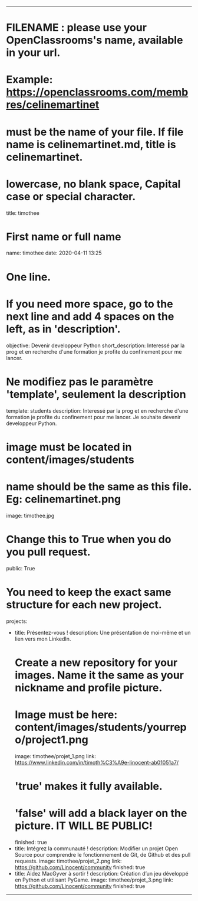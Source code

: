 ---

# FILENAME : please use your OpenClassrooms's name, available in your url.
# Example: https://openclassrooms.com/membres/celinemartinet
# must be the name of your file. If file name is celinemartinet.md, title is celinemartinet.
# lowercase, no blank space, Capital case or special character.
title: timothee

# First name or full name
name: timothee
date: 2020-04-11 13:25

# One line.
# If you need more space, go to the next line and add 4 spaces on the left, as in 'description'.
objective: Devenir developpeur Python
short_description: Interessé par la prog et en recherche d'une formation je profite du confinement pour me lancer.

# Ne modifiez pas le paramètre 'template', seulement la description
template: students
description:
    Interessé par la prog et en recherche d'une formation je profite du confinement pour me lancer.
	Je souhaite devenir developpeur Python.

# image must be located in content/images/students
# name should be the same as this file. Eg: celinemartinet.png
image: timothee.jpg

# Change this to True when you do you pull request.
public: True

# You need to keep the exact same structure for each new project.
projects:
  - title: Présentez-vous !
    description: Une présentation de moi-même et un lien vers mon LinkedIn.
    # Create a new repository for your images. Name it the same as your nickname and profile picture.
    # Image must be here: content/images/students/yourrepo/project1.png
    image: timothee/projet_1.png
    link: https://www.linkedin.com/in/timoth%C3%A9e-linocent-ab01051a7/
    # 'true' makes it fully available.
    # 'false' will add a black layer on the picture. IT WILL BE PUBLIC!
    finished: true
  - title: Intégrez la communauté !
    description: Modifier un projet Open Source pour comprendre le fonctionnement de Git, de Github et des pull requests. 
    image: timothee/projet_2.png
    link: https://github.com/Linocent/community
    finished: true
   - title: Aidez MacGyver à sortir !
    description: Création d’un jeu développé en Python et utilisant PyGame.
    image: timothee/projet_3.png
    link: https://github.com/Linocent/community
    finished: true 
---